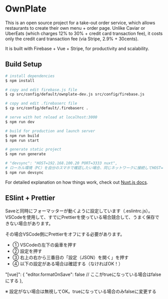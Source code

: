 # OwnPlate

This is an open source project for a take-out order service, which allows restaurants to create their own menu + order page. Unlike Caviar or UberEats (which charges 12% to 30% + credit card transaction fee), it costs only the credit card transaction fee (via Stripe, 2.9% + 30cents). 

It is built with Firebase + Vue + Stripe, for productivity and scalability.

## Build Setup

```bash
# install dependencies
$ npm install

# copy and edit firebase.js file
$ cp src/config/default/ownplate-dev.js src/config/firebase.js

# copy and edit .firebaserc file
$ cp src/config/default/.firebaserc .

# serve with hot reload at localhost:3000
$ npm run dev

# build for production and launch server
$ npm run build
$ npm run start

# generate static project
$ npm run generate

# "devsync": "HOST=192.168.100.20 PORT=3333 nuxt",
# ローカル環境（PC）を自分のスマホで確認したい場合、同じネットワークに接続してHOST={IPアドレス}を指定してあげれば、スマホからも確認できます
$ npm run devsync
```

For detailed explanation on how things work, check out [Nuxt.js docs](https://nuxtjs.org).

## ESlint + Prettier

Saveと同時にフォーマッターが動くように設定しています（.eslintrc.js）。
VSCodeを使用して、すでにPrettierを使っている場合競合して、うまく保存できない場合があります。

その場合VSCode側にPrettierをオフにする必要があります。

* ① VSCodeの左下の歯車を押す
* ② 設定を押す
* ③ 右上の右から三番目の「設定（JSON）を開く」を押す
* ④ 以下の設定がある場合は確認する（なければOK！）

"[vue]": {
  "editor.formatOnSave": false // ここがtrueになっている場合はfalseにする
},

※ 設定がない場合は無視してOK。trueになっている場合のみfalseに変更する

